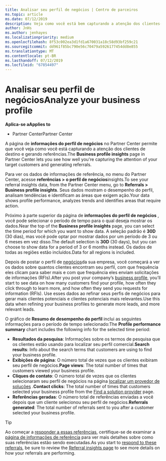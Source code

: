```yaml
---
title: Analisar seu perfil de negócios | Centro de parceiros
ms.topic: article
ms.date: 07/12/2019
description: Veja como você está bem capturando a atenção dos clientes-alvo e gerando referências.
author: JnHs
ms.author: jenhayes
ms.localizationpriority: medium
ms.openlocfilehash: 8f53c002ea3d1fd1a670031a18c58d93bf259c21
ms.sourcegitcommit: dd961f85bc790e56c70479a5926177454dd8e855
ms.translationtype: MT
ms.contentlocale: pt-BR
ms.lasthandoff: 07/12/2019
ms.locfileid: "67854497"
---
```

# <a name="analyze-your-business-profile"></a><span data-ttu-id="b8b82-103">Analisar seu perfil de negócios</span><span class="sxs-lookup"><span data-stu-id="b8b82-103">Analyze your business profile</span></span>
<!-- 
https://go.microsoft.com/fwlink/?linkid=849120
-->

<span data-ttu-id="b8b82-104">**Aplica-se a**</span><span class="sxs-lookup"><span data-stu-id="b8b82-104">**Applies to**</span></span>

- <span data-ttu-id="b8b82-105">Partner Center</span><span class="sxs-lookup"><span data-stu-id="b8b82-105">Partner Center</span></span>

<span data-ttu-id="b8b82-106">A página de **informações do perfil de negócios** no Partner Center permite que você veja como você está capturando a atenção dos clientes de destino e gerando referências.</span><span class="sxs-lookup"><span data-stu-id="b8b82-106">The **Business profile insights** page in Partner Center lets you see how well you're capturing the attention of your target customers and generating referrals.</span></span>

<span data-ttu-id="b8b82-107">Para ver os dados de informações de referência, no menu do Partner Center, acesse **referências > o perfil de negócios**insights.</span><span class="sxs-lookup"><span data-stu-id="b8b82-107">To see your referral insights data, from the Partner Center menu, go to **Referrals > Business profile insights**.</span></span> <span data-ttu-id="b8b82-108">Seus dados mostram o desempenho do perfil, analisam tendências e identificam as áreas que exigem ação.</span><span class="sxs-lookup"><span data-stu-id="b8b82-108">Your data shows profile performance, analyzes trends and identifies areas that require action.</span></span>

<span data-ttu-id="b8b82-109">Próximo à parte superior da página de **informações do perfil de negócios** , você pode selecionar o período de tempo para o qual deseja mostrar os dados.</span><span class="sxs-lookup"><span data-stu-id="b8b82-109">Near the top of the **Business profile insights** page, you can select the time period for which you want to show data.</span></span> <span data-ttu-id="b8b82-110">A seleção padrão é **30D** (30 dias), mas você pode optar por mostrar dados por um período de 3 ou 6 meses em vez disso.</span><span class="sxs-lookup"><span data-stu-id="b8b82-110">The default selection is **30D** (30 days), but you can choose to show data for a period of 3 or 6 months instead.</span></span> <span data-ttu-id="b8b82-111">Os dados de todas as regiões estão incluídos.</span><span class="sxs-lookup"><span data-stu-id="b8b82-111">Data for all regions is included.</span></span>

<span data-ttu-id="b8b82-112">Depois de postar o perfil de [negócios](create-a-marketing-profile.md)da sua empresa, você começará a ver os dados sobre quantos clientes encontram seu perfil, com que frequência eles clicam para saber mais e com que frequência eles enviam solicitações de informações (RFIs).</span><span class="sxs-lookup"><span data-stu-id="b8b82-112">After you post your company’s [business profile](create-a-marketing-profile.md), you’ll start to see data on how many customers find your profile, how often they click through to learn more, and how often they send you requests for information (RFIs).</span></span> <span data-ttu-id="b8b82-113">Use esses dados ao refinar seus perfis de negócios para gerar mais clientes potenciais e clientes potenciais mais relevantes.</span><span class="sxs-lookup"><span data-stu-id="b8b82-113">Use this data when refining your business profiles to generate more leads, and more relevant leads.</span></span>

<span data-ttu-id="b8b82-114">O gráfico de **Resumo de desempenho do perfil** inclui as seguintes informações para o período de tempo selecionado:</span><span class="sxs-lookup"><span data-stu-id="b8b82-114">The **Profile performance summary** chart includes the following info for the selected time period:</span></span>

- <span data-ttu-id="b8b82-115">**Resultados da pesquisa**: Informações sobre os termos de pesquisa que os clientes estão usando para localizar seu perfil comercial.</span><span class="sxs-lookup"><span data-stu-id="b8b82-115">**Search results**: Info about the search terms that customers are using to find your business profile.</span></span>
- <span data-ttu-id="b8b82-116">**Exibições de página**: O número total de vezes que os clientes exibiram seu perfil de negócios.</span><span class="sxs-lookup"><span data-stu-id="b8b82-116">**Page views**: The total number of times that customers viewed your business profile.</span></span>
- <span data-ttu-id="b8b82-117">**Cliques de contato**: O número total de vezes que os clientes selecionaram seu perfil de negócios na página [localizar um provedor de soluções](https://www.microsoft.com/solution-providers/home) .</span><span class="sxs-lookup"><span data-stu-id="b8b82-117">**Contact clicks**: The total number of times that customers selected your business profile from the [Find a solution provider](https://www.microsoft.com/solution-providers/home) page.</span></span>
- <span data-ttu-id="b8b82-118">**Referências geradas**: O número total de referências enviadas a você depois que um cliente selecionou seu perfil de negócios.</span><span class="sxs-lookup"><span data-stu-id="b8b82-118">**Referrals generated**: The total number of referrals sent to you after a customer selected your business profile.</span></span>

> [!TIP]
> <span data-ttu-id="b8b82-119">Ao começar a [responder a essas referências](responding-to-referrals.md), certifique-se de examinar a [página de informações de referência](referral-insights.md) para ver mais detalhes sobre como suas referências estão sendo executadas.</span><span class="sxs-lookup"><span data-stu-id="b8b82-119">As you start to [respond to these referrals](responding-to-referrals.md), be sure to review the [Referral insights page](referral-insights.md) to see more details on how your referrals are performing.</span></span>
